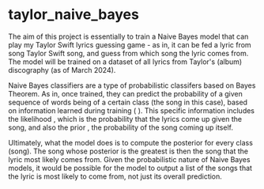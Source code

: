 # taylor_naive_bayes

The aim of this project is essentially to train a Naive Bayes model that can play my Taylor Swift lyrics guessing game - as in, it can be fed a lyric from song Taylor Swift song, and guess from which song the lyric comes from. The model will be trained on a dataset of all lyrics from Taylor's (album) discography (as of March 2024).

Naive Bayes classifiers are a type of probabilistic classifers based on Bayes Theorem. As in, once trained, they can predict the probability of a given sequence of words being of a certain class (the song in this case), based on information learned during training (
). This specific information includes the likelihood 
, which is the probability that the lyrics come up given the song, and also the prior 
, the probability of the song coming up itself.

Ultimately, what the model does is to compute the posterior 
 for every class (song). The song whose posterior is the greatest is then the song that the lyric most likely comes from. Given the probabilistic nature of Naive Bayes models, it would be possible for the model to output a list of the songs that the lyric is most likely to come from, not just its overall prediction.
